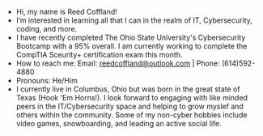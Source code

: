 - Hi, my name is Reed Coffland!
- I’m interested in learning all that I can in the realm of IT, Cybersecurity, coding, and more.
- I have recently completed The Ohio State University's Cybersecurity Bootcamp with a 95% overall. I am currently working to complete the CompTIA Sceurity+ certification exam this month.
- How to reach me: Email: reedcoffland@outlook.com | Phone: (614)592-4880
- Pronouns: He/Him
- I currently live in Columbus, Ohio but was born in the great state of Texas (Hook 'Em Horns!). I look forward to engaging with like minded peers in the IT/Cybersecurity space and helping to grow myslef and others within the community. Some of my non-cyber hobbies include video games, snowboarding, and leading an active social life. 

<!---
Reed-Coffland/Reed-Coffland is a ✨ special ✨ repository because its `README.md` (this file) appears on your GitHub profile.
You can click the Preview link to take a look at your changes.
--->
